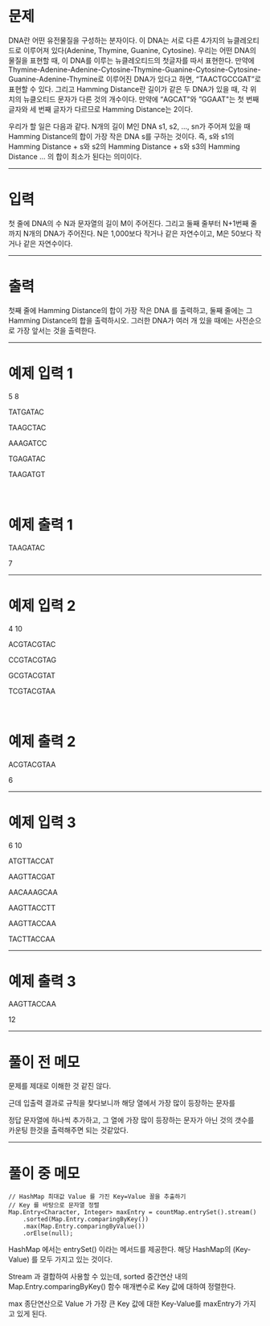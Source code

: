 # 문제

DNA란 어떤 유전물질을 구성하는 분자이다. 이 DNA는 서로 다른 4가지의 뉴클레오티드로 이루어져 있다(Adenine, Thymine, Guanine, Cytosine). 우리는 어떤 DNA의 물질을 표현할 때, 이 DNA를 이루는 뉴클레오티드의 첫글자를 따서 표현한다. 만약에 Thymine-Adenine-Adenine-Cytosine-Thymine-Guanine-Cytosine-Cytosine-Guanine-Adenine-Thymine로 이루어진 DNA가 있다고 하면, “TAACTGCCGAT”로 표현할 수 있다. 그리고 Hamming Distance란 길이가 같은 두 DNA가 있을 때, 각 위치의 뉴클오티드 문자가 다른 것의 개수이다. 만약에 “AGCAT"와 ”GGAAT"는 첫 번째 글자와 세 번째 글자가 다르므로 Hamming Distance는 2이다.

우리가 할 일은 다음과 같다. N개의 길이 M인 DNA s1, s2, ..., sn가 주어져 있을 때 Hamming Distance의 합이 가장 작은 DNA s를 구하는 것이다. 즉, s와 s1의 Hamming Distance + s와 s2의 Hamming Distance + s와 s3의 Hamming Distance ... 의 합이 최소가 된다는 의미이다.

---

# 입력

첫 줄에 DNA의 수 N과 문자열의 길이 M이 주어진다. 그리고 둘째 줄부터 N+1번째 줄까지 N개의 DNA가 주어진다. N은 1,000보다 작거나 같은 자연수이고, M은 50보다 작거나 같은 자연수이다.

---

# 출력

첫째 줄에 Hamming Distance의 합이 가장 작은 DNA 를 출력하고, 둘째 줄에는 그 Hamming Distance의 합을 출력하시오. 그러한 DNA가 여러 개 있을 때에는 사전순으로 가장 앞서는 것을 출력한다.

---

# 예제 입력 1

5 8

TATGATAC

TAAGCTAC

AAAGATCC

TGAGATAC

TAAGATGT


<br>

# 예제 출력 1

TAAGATAC

7

---

# 예제 입력 2

4 10

ACGTACGTAC

CCGTACGTAG

GCGTACGTAT

TCGTACGTAA

<br>

# 예제 출력 2

ACGTACGTAA

6

---

# 예제 입력 3

6 10

ATGTTACCAT

AAGTTACGAT

AACAAAGCAA

AAGTTACCTT

AAGTTACCAA

TACTTACCAA

---

# 예제 출력 3

AAGTTACCAA

12

---

# 풀이 전 메모

문제를 제대로 이해한 것 같진 않다.

근데 입출력 결과로 규칙을 찾다보니까 해당 열에서 가장 많이 등장하는 문자를

정답 문자열에 하나씩 추가하고, 그 열에 가장 많이 등장하는 문자가 아닌 것의 갯수를 카운팅 한것을 출력해주면 되는 것같았다.

---

# 풀이 중 메모

    // HashMap 최대값 Value 를 가진 Key=Value 꼴을 추출하기
    // Key 를 바탕으로 문자열 정렬
    Map.Entry<Character, Integer> maxEntry = countMap.entrySet().stream()
        .sorted(Map.Entry.comparingByKey())
        .max(Map.Entry.comparingByValue())
        .orElse(null);

HashMap 에서는 entrySet() 이라는 메서드를 제공한다. 해당 HashMap의 (Key-Value) 를 모두 가지고 있는 것이다.

Stream 과 결합하여 사용할 수 있는데, sorted 중간연산 내의 Map.Entry.comparingByKey() 함수 매개변수로 Key 값에 대하여 정렬한다.

max 종단연산으로 Value 가 가장 큰 Key 값에 대한 Key-Value를 maxEntry가 가지고 있게 된다.